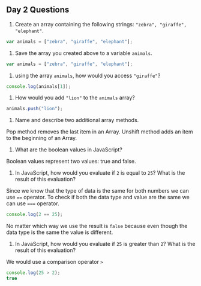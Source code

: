 ## Day 2 Questions

1. Create an array containing the following strings: `"zebra", "giraffe", "elephant"`.

```Javascript
var animals = ["zebra", "giraffe", "elephant"];
```
1. Save the array you created above to a variable `animals`.

```Javascript
var animals = ["zebra", "giraffe", "elephant"];
```

1. using the array `animals`, how would you access `"giraffe"`?

```JavaScript
console.log(animals[1]);
```

1. How would you add `"lion"` to the `animals` array?

```Javascript
animals.push("lion");
```

1. Name and describe two additional array methods.

Pop method removes the last item in an Array.
Unshift method adds an item to the beginning of an Array.

1. What are the boolean values in JavaScript?

Boolean values represent two values: true and false.

1. In JavaScript, how would you evaluate if `2` is equal to `25`? What is the result of this evaluation?

Since we know that the type of data is the same for both numbers we can use `==` operator. To check if both the data type and value are the same we can use `===` operator.

```JavaScript
console.log(2 == 25);
```
No matter which way we use the result is `false` because even though the data type is the same the value is different.

1. In JavaScript, how would you evaluate if `25` is greater than `2`? What is the result of this evaluation?

We would use a comparison operator `>`
```JavaScript
console.log(25 > 2);
true
```
